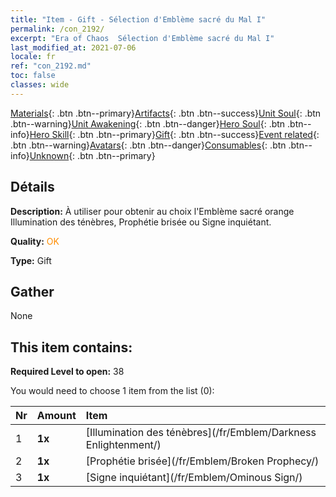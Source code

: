 ```yaml
---
title: "Item - Gift - Sélection d'Emblème sacré du Mal I"
permalink: /con_2192/
excerpt: "Era of Chaos  Sélection d'Emblème sacré du Mal I"
last_modified_at: 2021-07-06
locale: fr
ref: "con_2192.md"
toc: false
classes: wide
---
```

 [Materials](/ItemsFR/){: .btn .btn--primary}[Artifacts](/ItemsFR/Artifacts/){: .btn .btn--success}[Unit Soul](/ItemsFR/UnitSoul/){: .btn .btn--warning}[Unit Awakening](/ItemsFR/UnitAwakening/){: .btn .btn--danger}[Hero Soul](/ItemsFR/HeroSoul/){: .btn .btn--info}[Hero Skill](/ItemsFR/HeroSkill/){: .btn .btn--primary}[Gift](/ItemsFR/Gift/){: .btn .btn--success}[Event related](/ItemsFR/Events/){: .btn .btn--warning}[Avatars](/ItemsFR/Avatars/){: .btn .btn--danger}[Consumables](/ItemsFR/Consumables/){: .btn .btn--info}[Unknown](/ItemsFR/Unknown/){: .btn .btn--primary}

## Détails
 **Description:** À utiliser pour obtenir au choix l'Emblème sacré orange Illumination des ténèbres, Prophétie brisée ou Signe inquiétant.

 **Quality:** <span style="color: #FF8C00">OK</span>

 **Type:** Gift

## Gather

  None

## This item contains:

 **Required Level to open:** 38

 You would need to choose 1 item from the list (0):

  | Nr | Amount |     Item    |
  |:---|:-------|:------------|
  | 1 |  **1x** | [Illumination des ténèbres](/fr/Emblem/Darkness Enlightenment/) |  | 
  | 2 |  **1x** | [Prophétie brisée](/fr/Emblem/Broken Prophecy/) |  | 
  | 3 |  **1x** | [Signe inquiétant](/fr/Emblem/Ominous Sign/) |  | 
